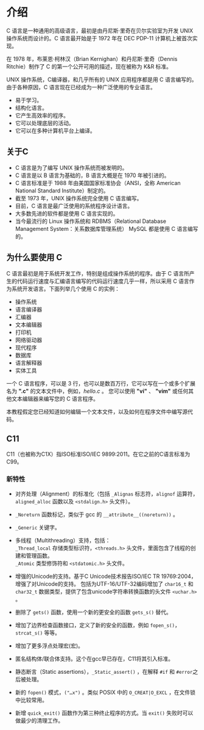 # 介绍

C 语言是一种通用的高级语言，最初是由丹尼斯·里奇在贝尔实验室为开发 UNIX 操作系统而设计的。C 语言最开始是于 1972 年在 DEC PDP-11 计算机上被首次实现。

在 1978 年，布莱恩·柯林汉（Brian Kernighan）和丹尼斯·里奇（Dennis Ritchie）制作了 C 的第一个公开可用的描述，现在被称为 K&R 标准。

UNIX 操作系统，C编译器，和几乎所有的 UNIX 应用程序都是用 C 语言编写的。由于各种原因，C 语言现在已经成为一种广泛使用的专业语言。

- 易于学习。
- 结构化语言。
- 它产生高效率的程序。
- 它可以处理底层的活动。
- 它可以在多种计算机平台上编译。

## 关于C

- C 语言是为了编写 UNIX 操作系统而被发明的。
- C 语言是以 B 语言为基础的，B 语言大概是在 1970 年被引进的。
- C 语言标准是于 1988 年由美国国家标准协会（ANSI，全称 American National Standard Institute）制定的。
- 截至 1973 年，UNIX 操作系统完全使用 C 语言编写。
- 目前，C 语言是最广泛使用的系统程序设计语言。
- 大多数先进的软件都是使用 C 语言实现的。
- 当今最流行的 Linux 操作系统和 RDBMS（Relational Database Management System：关系数据库管理系统） MySQL 都是使用 C 语言编写的。

## 为什么要使用 C

C 语言最初是用于系统开发工作，特别是组成操作系统的程序。由于 C 语言所产生的代码运行速度与汇编语言编写的代码运行速度几乎一样，所以采用 C 语言作为系统开发语言。下面列举几个使用 C 的实例：

- 操作系统
- 语言编译器
- 汇编器
- 文本编辑器
- 打印机
- 网络驱动器
- 现代程序
- 数据库
- 语言解释器
- 实体工具

一个 C 语言程序，可以是 3 行，也可以是数百万行，它可以写在一个或多个扩展名为 **".c"** 的文本文件中，例如，_hello.c_ 。
您可以使用 **"vi"** 、 **"vim"** 或任何其他文本编辑器来编写您的 C 语言程序。

本教程假定您已经知道如何编辑一个文本文件，以及如何在程序文件中编写源代码。

## C11

C11（也被称为C1X）指ISO标准ISO/IEC 9899:2011。在它之前的C语言标准为C99。

### 新特性

- 对齐处理（Alignment）的标准化（包括 `_Alignas` 标志符，`alignof` 运算符，`aligned_alloc` 函数以及 `<stdalign.h>` 头文件）。

- `_Noreturn` 函数标记，类似于 gcc 的 `__attribute__((noreturn))` 。

- `_Generic` 关键字。

- 多线程（Multithreading）支持，包括：  
    `_Thread_local` 存储类型标识符，`<threads.h>` 头文件，里面包含了线程的创建和管理函数。  
    `_Atomic` 类型修饰符和 `<stdatomic.h>` 头文件。

- 增强的Unicode的支持。基于C Unicode技术报告ISO/IEC TR 19769:2004，增强了对Unicode的支持。
  包括为UTF-16/UTF-32编码增加了 `char16_t` 和 `char32_t` 数据类型，提供了包含unicode字符串转换函数的头文件 `<uchar.h>` 。

- 删除了 `gets()` 函数，使用一个新的更安全的函数 `gets_s()` 替代。

- 增加了边界检查函数接口，定义了新的安全的函数，例如 `fopen_s()`，`strcat_s()` 等等。

- 增加了更多浮点处理宏(宏)。

- 匿名结构体/联合体支持。这个在gcc早已存在，C11将其引入标准。

- 静态断言（Static assertions），`_Static_assert()` ，在解释 `#if` 和 `#error`之后被处理。

- 新的 `fopen()` 模式，`("…x")` 。类似 POSIX 中的 `O_CREAT|O_EXCL` ，在文件锁中比较常用。

- 新增 `quick_exit()` 函数作为第三种终止程序的方式。当 `exit()` 失败时可以做最少的清理工作。

